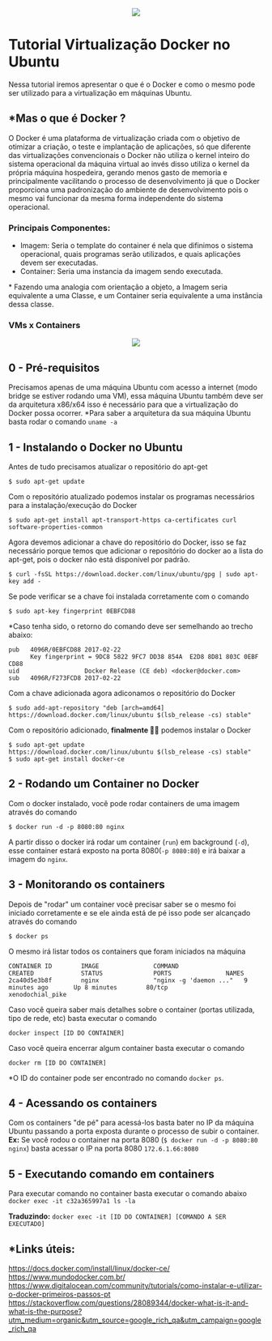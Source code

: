 


<p align="center"><img src="https://cdn.cloudlabs.com.br/wp-content/uploads/2017/07/whale-docker-logo.png"/></p>

# Tutorial Virtualização Docker no Ubuntu
Nessa tutorial iremos apresentar o que é o Docker e como o mesmo pode ser utilizado para a virtualização em máquinas Ubuntu.


## *Mas o que é Docker ?

O Docker é uma plataforma de virtualização criada com o objetivo de otimizar a criação, o teste e implantação de aplicações, só que diferente das virtualizações convencionais o Docker não utiliza o kernel inteiro do sistema operacional da máquina virtual ao invés disso utiliza o kernel da própria máquina hospedeira, gerando menos gasto de memoria e principalmente vacilitando o processo de desenvolvimento já que o Docker proporciona uma padronização do ambiente de desenvolvimento pois o mesmo vai funcionar da mesma forma independente do sistema operacional.

### Principais Componentes:
- Imagem: Seria o template do container é nela que difinimos o sistema operacional, quais programas serão utilizados, e quais aplicações devem ser executadas.
- Container: Seria uma instancia da imagem sendo executada.

\* Fazendo uma analogia com orientação a objeto, a Imagem seria equivalente a uma Classe, e um Container seria equivalente a uma instância dessa classe.

### VMs x Containers
<p align="center"><img src="https://cloudlightning.eu/wp-content/uploads/2017/01/virtual-containers.jpg"/></p>

## 0 - Pré-requisitos
Precisamos apenas de uma máquina Ubuntu com acesso a internet (modo bridge se estiver rodando uma VM), essa máquina Ubuntu também deve ser da arquitetura x86/x64 isso é necessário para que a virtualização do Docker possa ocorrer.
*Para saber a arquitetura da sua máquina Ubuntu basta rodar o comando ```uname -a```

## 1 - Instalando o Docker no Ubuntu
Antes de tudo precisamos atualizar o repositório do apt-get
```
$ sudo apt-get update
```
Com o repositório atualizado podemos instalar os programas necessários para a instalação/execução do Docker
```
$ sudo apt-get install apt-transport-https ca-certificates curl software-properties-common
```
Agora devemos adicionar a chave do repositório do Docker, isso se faz necessário porque temos que adicionar o repositório do docker ao a lista do apt-get, pois o docker não está disponível por padrão.
```
$ curl -fsSL https://download.docker.com/linux/ubuntu/gpg | sudo apt-key add -
```
Se pode verificar se a chave foi instalada corretamente com o comando
```
$ sudo apt-key fingerprint 0EBFCD88
```
*Caso tenha sido, o retorno do comando deve ser semelhando ao trecho abaixo:
```
pub   4096R/0EBFCD88 2017-02-22
      Key fingerprint = 9DC8 5822 9FC7 DD38 854A  E2D8 8D81 803C 0EBF CD88
uid                  Docker Release (CE deb) <docker@docker.com>
sub   4096R/F273FCD8 2017-02-22
```
Com a chave adicionada agora adiconamos o repositório do Docker
```
$ sudo add-apt-repository "deb [arch=amd64] https://download.docker.com/linux/ubuntu $(lsb_release -cs) stable"
```
Com o repositório adicionado, **finalmente 🙌🙌** podemos instalar o Docker
```
$ sudo apt-get update
https://download.docker.com/linux/ubuntu $(lsb_release -cs) stable"
$ sudo apt-get install docker-ce
```

## 2 - Rodando um Container no Docker
Com o docker instalado, você pode rodar containers de uma imagem através do comando
```
$ docker run -d -p 8080:80 nginx
```
A partir disso o docker irá rodar um container (``run``) em background (``-d``), esse container estará exposto na porta 8080(``-p 8080:80``) e irá baixar a imagem do ``nginx``.

## 3 - Monitorando os containers
Depois de "rodar" um container você precisar saber se o mesmo foi iniciado corretamente e se ele ainda está de pé isso pode ser alcançado através do comando
```
$ docker ps
```
O mesmo irá listar todos os containers que foram iniciados na máquina
```$ docker ps
CONTAINER ID        IMAGE               COMMAND                  CREATED             STATUS              PORTS               NAMES
2ca40d5e3b8f        nginx               "nginx -g 'daemon ..."   9 minutes ago       Up 8 minutes        80/tcp              xenodochial_pike
```
Caso você queira saber mais detalhes sobre o container (portas utilizada, tipo de rede, etc) basta executar o comando
```
docker inspect [ID DO CONTAINER]
```

Caso você queira encerrar algum container basta executar o comando
```
docker rm [ID DO CONTAINER]
```
*O ID do container pode ser encontrado no comando ``docker ps``.

## 4 - Acessando os containers
Com os containers "de pé" para acessá-los basta bater no IP da máquina Ubuntu passando a porta exposta durante o processo de subir o container.
**Ex:** Se você rodou o container na porta 8080 (``$ docker run -d -p 8080:80 nginx``) basta acessar o IP na porta 8080 ``172.6.1.66:8080``

## 5 - Executando comando em containers
Para executar comando no container basta executar o comando abaixo
``
docker exec -it c32a365997a1 ls -la
``

**Traduzindo:**  ``docker exec -it [ID DO CONTAINER] [COMANDO A SER EXECUTADO]``




## *Links úteis:
https://docs.docker.com/install/linux/docker-ce/
https://www.mundodocker.com.br/
https://www.digitalocean.com/community/tutorials/como-instalar-e-utilizar-o-docker-primeiros-passos-pt
https://stackoverflow.com/questions/28089344/docker-what-is-it-and-what-is-the-purpose?utm_medium=organic&utm_source=google_rich_qa&utm_campaign=google_rich_qa
